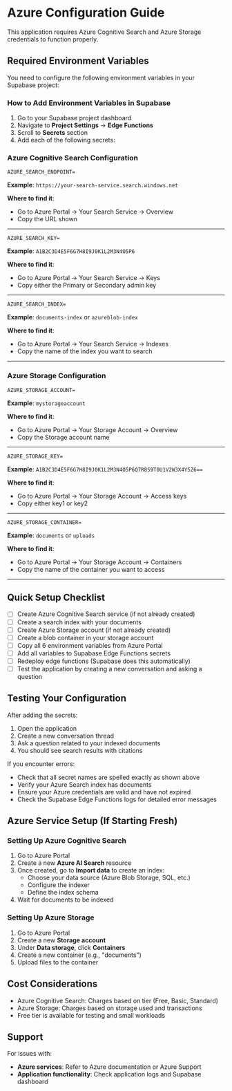 # Azure Configuration Guide

This application requires Azure Cognitive Search and Azure Storage credentials to function properly.

## Required Environment Variables

You need to configure the following environment variables in your Supabase project:

### How to Add Environment Variables in Supabase

1. Go to your Supabase project dashboard
2. Navigate to **Project Settings** → **Edge Functions**
3. Scroll to **Secrets** section
4. Add each of the following secrets:

### Azure Cognitive Search Configuration

```
AZURE_SEARCH_ENDPOINT=
```
**Example**: `https://your-search-service.search.windows.net`

**Where to find it**:
- Go to Azure Portal → Your Search Service → Overview
- Copy the URL shown

---

```
AZURE_SEARCH_KEY=
```
**Example**: `A1B2C3D4E5F6G7H8I9J0K1L2M3N4O5P6`

**Where to find it**:
- Go to Azure Portal → Your Search Service → Keys
- Copy either the Primary or Secondary admin key

---

```
AZURE_SEARCH_INDEX=
```
**Example**: `documents-index` or `azureblob-index`

**Where to find it**:
- Go to Azure Portal → Your Search Service → Indexes
- Copy the name of the index you want to search

---

### Azure Storage Configuration

```
AZURE_STORAGE_ACCOUNT=
```
**Example**: `mystorageaccount`

**Where to find it**:
- Go to Azure Portal → Your Storage Account → Overview
- Copy the Storage account name

---

```
AZURE_STORAGE_KEY=
```
**Example**: `A1B2C3D4E5F6G7H8I9J0K1L2M3N4O5P6Q7R8S9T0U1V2W3X4Y5Z6==`

**Where to find it**:
- Go to Azure Portal → Your Storage Account → Access keys
- Copy either key1 or key2

---

```
AZURE_STORAGE_CONTAINER=
```
**Example**: `documents` or `uploads`

**Where to find it**:
- Go to Azure Portal → Your Storage Account → Containers
- Copy the name of the container you want to access

---

## Quick Setup Checklist

- [ ] Create Azure Cognitive Search service (if not already created)
- [ ] Create a search index with your documents
- [ ] Create Azure Storage account (if not already created)
- [ ] Create a blob container in your storage account
- [ ] Copy all 6 environment variables from Azure Portal
- [ ] Add all variables to Supabase Edge Functions secrets
- [ ] Redeploy edge functions (Supabase does this automatically)
- [ ] Test the application by creating a new conversation and asking a question

## Testing Your Configuration

After adding the secrets:

1. Open the application
2. Create a new conversation thread
3. Ask a question related to your indexed documents
4. You should see search results with citations

If you encounter errors:
- Check that all secret names are spelled exactly as shown above
- Verify your Azure Search index has documents
- Ensure your Azure credentials are valid and have not expired
- Check the Supabase Edge Functions logs for detailed error messages

## Azure Service Setup (If Starting Fresh)

### Setting Up Azure Cognitive Search

1. Go to Azure Portal
2. Create a new **Azure AI Search** resource
3. Once created, go to **Import data** to create an index:
   - Choose your data source (Azure Blob Storage, SQL, etc.)
   - Configure the indexer
   - Define the index schema
4. Wait for documents to be indexed

### Setting Up Azure Storage

1. Go to Azure Portal
2. Create a new **Storage account**
3. Under **Data storage**, click **Containers**
4. Create a new container (e.g., "documents")
5. Upload files to the container

## Cost Considerations

- Azure Cognitive Search: Charges based on tier (Free, Basic, Standard)
- Azure Storage: Charges based on storage used and transactions
- Free tier is available for testing and small workloads

## Support

For issues with:
- **Azure services**: Refer to Azure documentation or Azure Support
- **Application functionality**: Check application logs and Supabase dashboard
